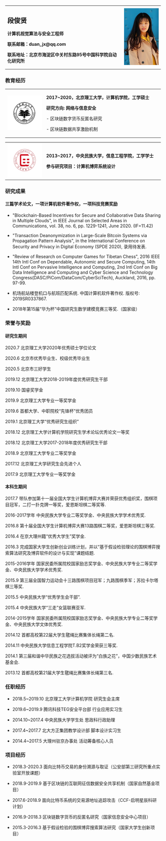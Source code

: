 <table border="0">
  <tr>
    <td width="75%">
      <h2>段俊贤</h2>
      <p><b>计算机视觉算法与安全工程师</b></p>
      <p><b>联系邮箱：duan_jx@qq.com</b></p>
      <p><b>联系地址：北京市海淀区中关村东路95号中国科学院自动化研究所</b></p>
    </td>
    <td width="25%">
      <img src="/ID photo2.jpeg" width="100%">      
    </td>
  </tr>
</table>



### 教育经历

<table border="0">
  <tr>
    <td width="25%">
      <img src="/schlogo1.png" width="100%">      
    </td>
    <td width="75%">
      <p><b>2017~2020，北京理工大学，计算机学院，工学硕士</b></p>
      <p><b>研究方向: 网络与信息安全</b></p>
      <p>    - 区块链数字货币反匿名研究</p>
      <p>    - 区块链数据共享激励机制</p>
    </td>
  </tr>
</table>

<table border="0">
  <tr>
    <td width="25%">
      <img src="/schlogo2.png" width="100%">      
    </td>
    <td width="75%">
      <p><b>2013~2017，中央民族大学，信息工程学院，工学学士</b></p>
      <p><b>参与研究项目：计算机博弈系统设计</b></p>
    </td>
  </tr>
</table>

### 研究成果

#### 三篇学术论文，一项计算机软件著作权，一项科技竞赛奖励

- "Blockchain-Based Incentives for Secure and Collaborative Data Sharing in Multiple Clouds", in IEEE Journal on Selected Areas in Communications, vol. 38, no. 6, pp. 1229-1241, June 2020. (IF=11.42)

- "Transaction Deanonymization in Large-Scale Bitcoin Systems via Propagation Pattern Analysis", in the International Conference on Security and Privacy in Digital Economy (SPDE 2020), 录用待发表.

- "Review of Research on Computer Games for Tibetan Chess", 2016 IEEE 14th Intl Conf on Dependable, Autonomic and Secure Computing, 14th Intl Conf on Pervasive Intelligence and Computing, 2nd Intl Conf on Big Data Intelligence and Computing and Cyber Science and Technology Congress(DASC/PiCom/DataCom/CyberSciTech), Auckland, 2016, pp. 97-99.

- 机场航站楼登机口与航班匹配系统. 中国计算机软件著作权. 版权号: 2019SR0337867.

- 2018年第15届“华为杯”中国研究生数学建模竞赛三等奖.（国家级）


### 荣誉与奖励

#### 研究生期间
2020.7 北京理工大学2020年优秀硕士学位论文

2020.6 北京市优秀毕业生、校级优秀毕业生

2020.5 北京市三好学生

2019.12 北京理工大学2018-2019年度优秀研究生干部

2019.10 国睿奖学金

2019.9 北京理工大学专业一等奖学金

2019.6 首都大学、中职院校“先锋杯”优秀团员

2019.1 北京理工大学“优秀研究生组织”

2018.12 北京理工大学计算机学院研究生学术论坛优秀论文一等奖

2018.12 北京理工大学2017-2018年度优秀研究生干部

2018.9 北京理工大学专业二等奖学金

2017.12 北京理工大学研究生会先进个人

2017.9 北京理工大学专业一等奖学金


#### 本科生期间
2017.7 带队参加第十一届全国大学生计算机博弈大赛并荣获优秀组织奖，围棋项目冠军，二打一扑克牌一等奖，爱恩斯坦棋二等奖等.

2016-2017学年 中央民族大学专业二等奖学金、中央民族大学学术优秀奖.

2016.8 第十届全国大学生计算机博弈大赛13路围棋二等奖，爱恩斯坦棋三等奖.

2016.4 在京大理州籍“优秀大学生”奖学金.

2016.3 完成国家大学生创新创业训练计划，并以“基于假设检验理论的围棋博弈搜索算法研究及博弈软件的设计与实现”课题结题. 

2015-2016学年 国家民委所属院校国家励志奖学金、中央民族大学专业二等奖学金、中央民族大学学术优秀奖.

2015.9 第三届全国智力运动会十三路围棋项目冠军；九路围棋季军；苏拉卡尔塔棋三等奖.

2015.5 中央民族大学“优秀学生会干部”.

2015.4 中央民族大学“三走”女篮联赛亚军.

2014-2015学年 国家民委所属院校国家励志奖学金、中央民族大学专业二等奖学金、中央民族大学文体优秀奖.

2014.12 首都高校第22届大学生毽绳比赛集体长绳第二名.

2014.11 中央民族大学信息工程学院T.B2奖学金荣获三等奖.

2014.1 第三届和谐中华民族之花选拔活动被评为“白族之花”，中国少数民族艺术基金会.

2013.12 首都高校第21届大学生毽绳比赛集体长绳第三名.


### 任职经历

- 2018.5~2019.10 北京理工大学计算机学院  研究生会主席

- 2019.6~2019.9 腾讯科技TEG安全平台部  行业应用实习生

- 2014.10~2017.4 中央民族大学学生处  思政科行政助理

- 2017.4~2017.7 北大方正集团教学设计部  脚本设计实习生

- 2014.4~2017.5 大理州驻京办事处  活动筹备核心人员


### 项目经历

- 2018.3-2020.3 面向比特币交易的身份溯源与取证（公安部第三研究所重点实验室开放课题）

- 2018.9-2019.9 基于区块链的互联网征信数据安全共享机制（国家自然基金项目） 

- 2017.6-2018.9 面向比特币系统的交易源地址追踪攻击（CCF-启明星辰科研计划） 

- 2016.9-2018.3 区块链数字货币的反匿名研究（国家信息安全中心项目） 

- 2015.3-2016.3 基于假设检验的围棋博弈搜索算法研究（国家大学生创新项目） 


